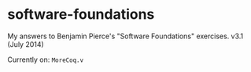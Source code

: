 # software-foundations
My answers to Benjamin Pierce's "Software Foundations" exercises. v3.1 (July 2014)

Currently on: `MoreCoq.v`

